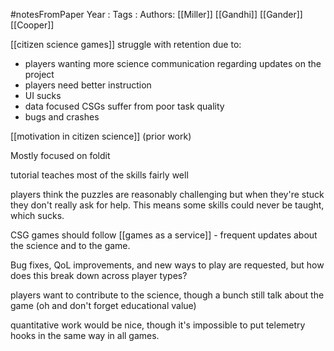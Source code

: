#notesFromPaper
Year   :
Tags   :
Authors: [[Miller]] [[Gandhi]] [[Gander]] [[Cooper]]

[[citizen science games]] struggle with retention due to: 

 - players wanting more science communication regarding updates on the project
 - players need better instruction
 - UI sucks
 - data focused CSGs suffer from poor task quality
 - bugs and crashes

[[motivation in citizen science]] (prior work)

Mostly focused on foldit

tutorial teaches most of the skills fairly well

players think the puzzles are reasonably challenging but when they're stuck they don't really ask for help. This means some skills could never be taught, which sucks.

CSG games should follow [[games as a service]] - frequent updates about the science and to the game.

Bug fixes, QoL improvements, and new ways to play are requested, but how does this break down across player types?

players want to contribute to the science, though a bunch still talk about the game (oh and don't forget educational value)

quantitative work would be nice, though it's impossible to put telemetry hooks in the same way in all games.
